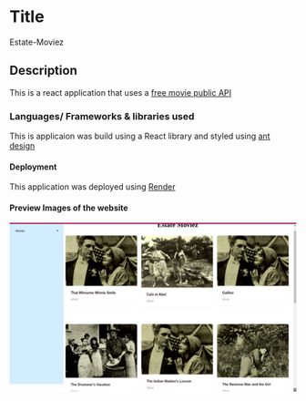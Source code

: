 # Title
Estate-Moviez

## Description
This is a react application that uses a [free movie public API](https://rapidapi.com/SAdrian/api/moviesdatabase/)

### Languages/ Frameworks & libraries used
This is applicaion was build using a React library and styled using [ant design](https://ant.design)

#### Deployment
This application was deployed using [Render](https://dashboard.render.com)

#### Preview Images of the website
![image](media/media.png)

